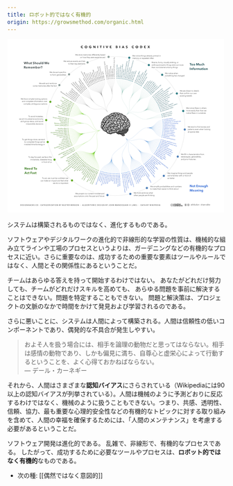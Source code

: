 ```yaml
---
title: ロボット的ではなく有機的
origin: https://growsmethod.com/organic.html
---
```


<!-- Organic, not Robotic -->

![](/images/The_Cognitive_Bias_Codex.png)

<!-- Systems are not built, they evolve. -->
システムは構築されるものではなく、進化するものである。

<!-- The evolving, non-linear and learning nature of software and digital work is closer to an organic process, such as gardening, rather than some sort of mechanical assembly line or idealized factory process.  Perhaps even more importantly, people and their relationships are the most critical component to success: not tools and rules. -->

ソフトウェアやデジタルワークの進化的で非線形的な学習の性質は、機械的な組み立てラインや工場のプロセスというよりは、ガーデニングなどの有機的なプロセスに近い。さらに重要なのは、成功するための重要な要素はツールやルールではなく、人間とその関係性にあるということだ。

<!-- Teams don’t start with all the answers.  No matter how hard you try or how skilled the team is, you cannot solve or even identify every problem ahead of time. Instead, problems and solutions have to be discovered and learned in the context of the project over time. -->

チームはあらゆる答えを持って開始するわけではない。
あなたがどれだけ努力しても、チームがどれだけスキルを高めても、
あらゆる問題を事前に解決することはできない。問題を特定することもできない。
問題と解決策は、プロジェクトの文脈のなかで時間をかけて発見および学習されるのである。

<!-- And to make matters worse, systems are built by people.  People are unreliable components, prone to random failure: -->

さらに悪いことに、システムは人間によって構築される。人間は信頼性の低いコンポーネントであり、偶発的な不具合が発生しやすい。

<!-- “When dealing with people, remember you are not dealing with creatures of logic, but with creatures bristling with prejudice and motivated by pride and vanity.
 !-- ”― Dale Carnegie -->
> およそ人を扱う場合には、相手を論理の動物だと思ってはならない。相手は感情の動物であり、しかも偏見に満ち、自尊心と虚栄心によって行動するということを、よく心得ておかねばならない。<br>
> ― デール・カーネギー

<!-- People are also subject to a wide-range of cognitive biases (Wikipedia lists over 90 common ones). 
 !-- People don’t respond predictably like machines, and can’t be treated like machines. 
 !-- That means we need to take into account “human maintenance” 
 !-- 	to ensure their well-being, including addressing such organic topics as empathy, transparency, trust, collaboration, and most important of all, psychological safety. -->

それから、人間はさまざまな**認知バイアス**にさらされている（Wikipediaには90以上の認知バイアスが列挙されている）。人間は機械のように予測どおりに反応するわけではなく、機械のように扱うこともできない。つまり、共感、透明性、信頼、協力、最も重要な心理的安全性などの有機的なトピックに対する取り組みを含めて、人間の幸福を確保するためには、「人間のメンテナンス」を考慮する必要があるということだ。

<!-- Software development is evolutionary; it’s a messy, non-linear, organic process, so those are the sorts of tools and processes we need for successful outcomes: Organic, not Robotic. -->

ソフトウェア開発は進化的である。
乱雑で、非線形で、有機的なプロセスである。
したがって、成功するために必要なツールやプロセスは、**ロボット的ではなく有機的**なものである。

<!-- Next Seed: Intentional, not Accidental -->
- 次の種: [[偶然ではなく意図的]]
